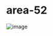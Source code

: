 # area-52

![image](https://github.com/companyakis/area-52/assets/77589867/feac260a-f03f-46db-8e02-15eeac9f2499)

